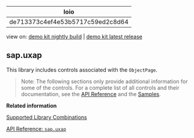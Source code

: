 <!-- loiode713373c4ef4e53b5717c59ed2c8d64 -->

| loio |
| -----|
| de713373c4ef4e53b5717c59ed2c8d64 |

<div id="loio">

view on: [demo kit nightly build](https://openui5nightly.hana.ondemand.com/#/topic/de713373c4ef4e53b5717c59ed2c8d64) | [demo kit latest release](https://openui5.hana.ondemand.com/#/topic/de713373c4ef4e53b5717c59ed2c8d64)</div>

## sap.uxap

This library includes controls associated with the `ObjectPage`.

> Note:
> The following sections only provide additional information for some of the controls. For a complete list of all controls and their documentation, see the [API Reference](https://openui5.hana.ondemand.com/#/api) and the [Samples](https://openui5.hana.ondemand.com/#/controls). 
> 
> 

**Related information**  


[Supported Library Combinations](Supported_Library_Combinations_363cd16.md)

[API Reference: `sap.uxap`](https://openui5.hana.ondemand.com/#docs/api/symbols/sap.uxap.html)

